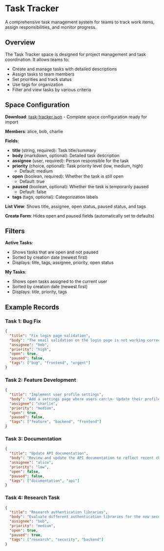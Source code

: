 # Task Tracker

A comprehensive task management system for teams to track work items, assign responsibilities, and monitor progress.

## Overview

The Task Tracker space is designed for project management and task coordination. It allows teams to:
- Create and manage tasks with detailed descriptions
- Assign tasks to team members
- Set priorities and track status
- Use tags for organization
- Filter and view tasks by various criteria

## Space Configuration

**Download**: [task-tracker.json](json/task-tracker.json) - Complete space configuration ready for import

**Members**: alice, bob, charlie

**Fields**:
- **title** (string, required): Task title/summary
- **body** (markdown, optional): Detailed task description
- **assignee** (user, required): Person responsible for the task
- **priority** (choice, optional): Task priority level (low, medium, high)
  - Default: medium
- **open** (boolean, required): Whether the task is still open
  - Default: true
- **paused** (boolean, optional): Whether the task is temporarily paused
  - Default: false
- **tags** (tags, optional): Categorization labels

**List View**: Shows title, assignee, open status, paused status, and tags

**Create Form**: Hides open and paused fields (automatically set to defaults)

## Filters

**Active Tasks**:
- Shows tasks that are open and not paused
- Sorted by creation date (newest first)
- Displays: title, tags, assignee, priority, open status

**My Tasks**:
- Shows open tasks assigned to the current user
- Sorted by creation date (newest first)
- Displays: title, priority, tags

## Example Records

### Task 1: Bug Fix
```json
{
  "title": "Fix login page validation",
  "body": "The email validation on the login page is not working correctly. Users can submit invalid email addresses.\n\n**Steps to reproduce:**\n1. Go to login page\n2. Enter invalid email\n3. Click submit\n\n**Expected:** Error message should appear\n**Actual:** Form submits successfully",
  "assignee": "bob",
  "priority": "high",
  "open": true,
  "paused": false,
  "tags": ["bug", "frontend", "urgent"]
}
```

### Task 2: Feature Development
```json
{
  "title": "Implement user profile settings",
  "body": "Add a settings page where users can:\n- Update their profile information\n- Change password\n- Configure notification preferences\n- Upload avatar image",
  "assignee": "charlie",
  "priority": "medium",
  "open": true,
  "paused": false,
  "tags": ["feature", "backend", "frontend"]
}
```

### Task 3: Documentation
```json
{
  "title": "Update API documentation",
  "body": "Review and update the API documentation to reflect recent changes in the authentication endpoints.",
  "assignee": "alice",
  "priority": "low",
  "open": false,
  "paused": false,
  "tags": ["documentation", "api"]
}
```

### Task 4: Research Task
```json
{
  "title": "Research authentication libraries",
  "body": "Evaluate different authentication libraries for the new security requirements:\n- OAuth 2.0 support\n- Multi-factor authentication\n- Session management\n- Integration difficulty",
  "assignee": "bob",
  "priority": "medium",
  "open": true,
  "paused": true,
  "tags": ["research", "security", "backend"]
}
```

